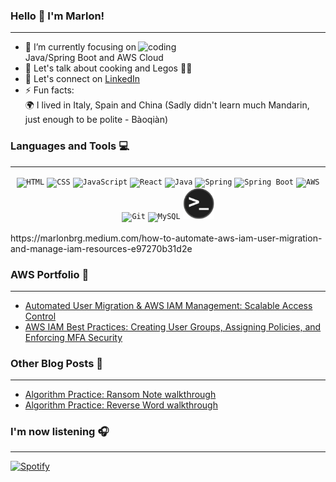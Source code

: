 ### Hello 👋  I'm Marlon!
---

<img align="right" alt="coding" width="300" src="https://cdn.dribbble.com/users/1708816/screenshots/15637256/media/f9826f0af8a49462f048262a8502035b.gif"/>

- 🌱 I’m currently focusing on Java/Spring Boot and AWS Cloud
- 💬 Let's talk about cooking and Legos :spaghetti::bricks:
- :necktie: Let's connect on [LinkedIn](https://www.linkedin.com/in/marlon-braga/)
- :zap: Fun facts:<br/> 
     :earth_africa: I lived in Italy, Spain and China (Sadly didn't learn much Mandarin, just enough to be polite - Bàoqiàn)
  <br/>

### Languages and Tools :computer:
---
<div align="center">
	<code><img height="50" src="https://user-images.githubusercontent.com/25181517/192158954-f88b5814-d510-4564-b285-dff7d6400dad.png" alt="HTML" title="HTML" /></code>
	<code><img height="50" src="https://user-images.githubusercontent.com/25181517/183898674-75a4a1b1-f960-4ea9-abcb-637170a00a75.png" alt="CSS" title="CSS" /></code>
	<code><img height="50" src="https://user-images.githubusercontent.com/25181517/117447155-6a868a00-af3d-11eb-9cfe-245df15c9f3f.png" alt="JavaScript" title="JavaScript" /></code>
	<code><img height="50" src="https://user-images.githubusercontent.com/25181517/183897015-94a058a6-b86e-4e42-a37f-bf92061753e5.png" alt="React" title="React" /></code>
	<code><img height="50" src="https://user-images.githubusercontent.com/25181517/117201156-9a724800-adec-11eb-9a9d-3cd0f67da4bc.png" alt="Java" title="Java" /></code>
	<code><img height="50" src="https://user-images.githubusercontent.com/25181517/117201470-f6d56780-adec-11eb-8f7c-e70e376cfd07.png" alt="Spring" title="Spring" /></code>
	<code><img height="50" src="https://user-images.githubusercontent.com/25181517/183891303-41f257f8-6b3d-487c-aa56-c497b880d0fb.png" alt="Spring Boot" title="Spring Boot" /></code>
	<code><img height="50" src="https://user-images.githubusercontent.com/25181517/183896132-54262f2e-6d98-41e3-8888-e40ab5a17326.png" alt="AWS" title="AWS" /></code>
	<code><img height="50" src="https://user-images.githubusercontent.com/25181517/192108372-f71d70ac-7ae6-4c0d-8395-51d8870c2ef0.png" alt="Git" title="Git" /></code>
	<code><img height="50" src="https://user-images.githubusercontent.com/25181517/183896128-ec99105a-ec1a-4d85-b08b-1aa1620b2046.png" alt="MySQL" title="MySQL" /></code>
	<code><img height="50" src="https://raw.githubusercontent.com/github/explore/80688e429a7d4ef2fca1e82350fe8e3517d3494d/topics/terminal/terminal.png" alt="Terminal" title="Terminal" /></code>

</div>
<br />https://marlonbrg.medium.com/how-to-automate-aws-iam-user-migration-and-manage-iam-resources-e97270b31d2e

### AWS Portfolio :open_file_folder:
---
- [Automated User Migration & AWS IAM Management: Scalable Access Control](https://marlonbrg.medium.com/how-to-automate-aws-iam-user-migration-and-manage-iam-resources-e97270b31d2e)
- [AWS IAM Best Practices: Creating User Groups, Assigning Policies, and Enforcing MFA Security](https://marlonbrg.medium.com/aws-iam-best-practices-creating-user-groups-assigning-policies-and-enforcing-mfa-security-2005253cf068)
  
### Other Blog Posts :newspaper:
---
- [Algorithm Practice: Ransom Note walkthrough](https://medium.com/@rdg.brg/algorithm-practice-ransom-note-walkthrough-b89cfcb25324)
- [Algorithm Practice: Reverse Word walkthrough](https://medium.com/@rdg.brg/algorithm-practice-reverse-word-walkthrough-a1d8d4535abd)

### I'm now listening :headphones:
---
[![Spotify](https://novatorem-six-rho.vercel.app/api/spotify)](https://open.spotify.com/user/1222217528)



